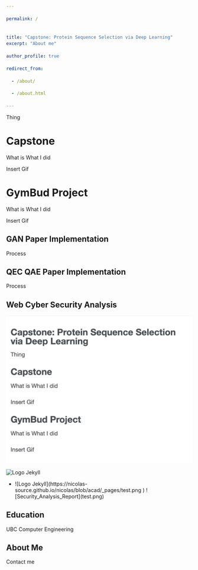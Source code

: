 ```yaml
---

permalink: /


title: "Capstone: Protein Sequence Selection via Deep Learning"
excerpt: "About me"

author_profile: true

redirect_from: 

  - /about/

  - /about.html

---
```


Thing

Capstone
======
What is
What I did

Insert Gif

GymBud Project
======
What is
What I did

Insert Gif


GAN Paper Implementation
------
Process


QEC QAE Paper Implementation
------
Process

Web Cyber Security Analysis
------

[//]: # (![Security_Analysis_Report]&#40;../pdfs/Security_Analysis_Report.png&#41;)
![Security_Analysis_Report](test.png)

![Logo Jekyll](https://nicolas-source.github.io/nicolas/blob/acad/_pages/test.png)

<ul>
<li  markdown="1">
![Logo Jekyll](https://nicolas-source.github.io/nicolas/blob/acad/_pages/test.png )
![Security_Analysis_Report](test.png)
</li>
</ul>

Education
------
UBC Computer Engineering



About Me
------
Contact me

